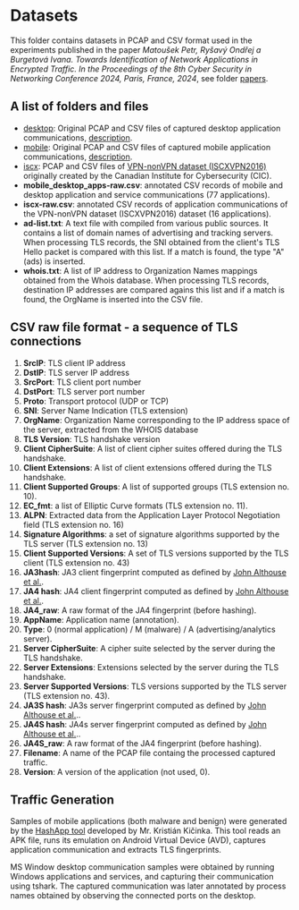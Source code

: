 # Datasets

This folder contains datasets in PCAP and CSV format used in the experiments published in the paper *Matoušek Petr, Ryšavý Ondřej a Burgetová Ivana. Towards Identification of Network Applications in Encrypted Traffic. In the Proceedings of the 8th Cyber Security in Networking Conference 2024, Paris, France, 2024*, see folder [papers](../papers). 

## A list of folders and files
  * [desktop](desktop): Original PCAP and CSV files of captured desktop application communications, [description](desktop/README.md).
  * [mobile](mobile): Original PCAP and CSV files of captured mobile application communications, [description](mobile/README.md).
  * [iscx](isxc): PCAP and CSV files of [VPN-nonVPN dataset (ISCXVPN2016)](https://www.unb.ca/cic/datasets/vpn.html) originally created by the Canadian Institute for Cybersecurity (CIC).
  * **mobile_desktop_apps-raw.csv**: annotated CSV records of mobile and desktop application and service communications (77  applications).
  * **iscx-raw.csv**: annotated CSV records of application communications of the VPN-nonVPN dataset (ISCXVPN2016) dataset (16 applications).
  * **ad-list.txt**: A text file with compiled from various public sources. It contains a list of domain names of advertising and tracking servers. When processing TLS records, the SNI obtained from the client's TLS Hello packet is compared with this list. If a match is found, the type "A" (ads) is inserted.
  * **whois.txt**: A list of IP address to Organization Names mappings obtained from the Whois database. When processing TLS records, destination IP addresses are compared agains this list and if a match is found, the OrgName is inserted into the CSV file. 
  
  
## CSV raw file format - a sequence of TLS connections
   1. **SrcIP**: TLS client IP address
   2. **DstIP**: TLS server IP address
   3. **SrcPort**: TLS client port number
   4. **DstPort**: TLS server port number
   5. **Proto**: Transport protocol (UDP or TCP)
   6. **SNI**: Server Name Indication (TLS extension)
   7. **OrgName**: Organization Name corresponding to the IP address space of the server, extracted from the WHOIS database
   8. **TLS Version**: TLS handshake version
   9. **Client CipherSuite**: A list of client cipher suites offered during the TLS handshake.
   10. **Client Extensions**: A list of client extensions offered during the TLS handshake.
   11. **Client Supported Groups**: A list of supported groups (TLS extension no. 10). 
   12. **EC_fmt**: a list of Elliptic Curve formats (TLS extension no. 11).
   13. **ALPN**: Extracted data from the Application Layer Protocol Negotiation field (TLS extension no. 16)
   14. **Signature Algorithms**: a set of signature algorithms supported by the TLS server (TLS extension no. 13)
   15. **Client Supported Versions**: A set of TLS versions supported by the TLS client (TLS extension no. 43)
   16. **JA3hash**: JA3 client fingerprint computed as defined by [John Althouse et al.](https://medium.com/salesforce-engineering/tls-fingerprinting-with-ja3-and-ja3s-247362855967). 
   17. **JA4 hash**: JA4 client fingerprint computed as defined by [John Althouse et al.](https://blog.foxio.io/ja4+-network-fingerprinting).
   18. **JA4_raw**: A raw format of the JA4 fingerprint (before hashing).
   19. **AppName**: Application name (annotation).
   20. **Type**: 0 (normal application) / M (malware) / A (advertising/analytics server).
   21. **Server CipherSuite**: A cipher suite selected by the server during the TLS handshake. 
   22. **Server Extensions**: Extensions selected by the server during the TLS handshake.
   23. **Server Supported Versions**: TLS versions supported by the TLS server (TLS extension no. 43). 
   24. **JA3S hash**: JA3s server fingerprint computed as defined by [John Althouse et al.](https://blog.foxio.io/ja4+-network-fingerprinting)..
   25. **JA4S hash**: JA4s server fingerprint computed as defined by [John Althouse et al.](https://blog.foxio.io/ja4+-network-fingerprinting)..
   26. **JA4S_raw**: A raw format of the JA4 fingerprint (before hashing).
   27. **Filename**: A name of the PCAP file containg the processed captured traffic. 
   28. **Version**: A version of the application (not used, 0).

## Traffic Generation

Samples of mobile applications (both malware and benign) were generated by the [HashApp tool](https://hashapp.netology.sk/) developed by Mr. Kristián Kičinka. This tool reads an APK file, runs its emulation on Android Virtual Device (AVD), captures application communication and extracts TLS fingerprints. 

MS Window desktop communication samples were obtained by running Windows applications and services, and capturing their communication using tshark. The captured communication was later annotated by process names obtained by observing the connected ports on the desktop. 